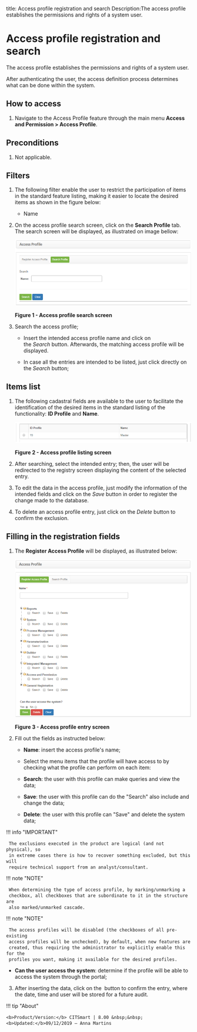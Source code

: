 title: Access profile registration and search
Description:The access profile establishes the permissions and rights of a system user.

# Access profile registration and search

The access profile establishes the permissions and rights of a system user.

After authenticating the user, the access definition process determines what can
be done within the system.

How to access
-------------

1.  Navigate to the Access Profile feature through the main menu **Access and
    Permission > Access Profile**.

Preconditions
-------------

1.  Not applicable.

Filters
-------

1. The following filter enable the user to restrict the participation of items
    in the standard feature listing, making it easier to locate the desired
    items as shown in the figure below:

    -   Name

2. On the access profile search screen, click on the **Search Profile** tab.
    The search screen will be displayed, as illustrated on image bellow:

    ![Criar](images/profile-1.png)

    **Figure 1 - Access profile search screen**

3. Search the access profile;

    -   Insert the intended access profile name and click on
        the *Search* button. Afterwards, the matching access profile will be
        displayed.

    -   In case all the entries are intended to be listed, just click directly
        on the *Search* button;

Items list
----------

1.  The following cadastral fields are available to the user to facilitate the
    identification of the desired items in the standard listing of the
    functionality: **ID Profile** and **Name**.

    ![Criar](images/profile-2.png)

    **Figure 2 - Access profile listing screen**

2.  After searching, select the intended entry; then, the user will be
    redirected to the registry screen displaying the content of the selected
    entry.

3.  To edit the data in the access profile, just modify the information of the
    intended fields and click on the *Save* button in order to register the
    change made to the database.

4.  To delete an access profile entry, just click on the *Delete* button to
    confirm the exclusion.

Filling in the registration fields
----------------------------------

1. The **Register Access Profile** will be displayed, as illustrated below:

    ![Criar](images/profile-3.png)

    **Figure 3 - Access profile entry screen**

2. Fill out the fields as instructed below:

    -   **Name**: insert the access profile's name;

    -   Select the menu items that the profile will have access to by checking
        what the profile can perform on each item:

    -   **Search**: the user with this profile can make queries and view the data;

    -   **Save**: the user with this profile can do the "Search" also include and
    change the data;

    -   **Delete**: the user with this profile can "Save" and delete the system
    data;

!!! info "IMPORTANT"

     The exclusions executed in the product are logical (and not physical), so
     in extreme cases there is how to recover something excluded, but this will
     require technical support from an analyst/consultant.

!!! note "NOTE"

     When determining the type of access profile, by marking/unmarking a
     checkbox, all checkboxes that are subordinate to it in the structure are
     also marked/unmarked cascade.

!!! note "NOTE"

     The access profiles will be disabled (the checkboxes of all pre-existing
     access profiles will be unchecked), by default, when new features are
     created, thus requiring the administrator to explicitly enable this for the
     profiles you want, making it available for the desired profiles.

   -   **Can the user access the system**: determine if the profile will be able to
    access the system through the portal;

3. After inserting the data, click on the  button to confirm the entry, where
    the date, time and user will be stored for a future audit.


!!! tip "About"

    <b>Product/Version:</b> CITSmart | 8.00 &nbsp;&nbsp;
    <b>Updated:</b>09/12/2019 – Anna Martins
